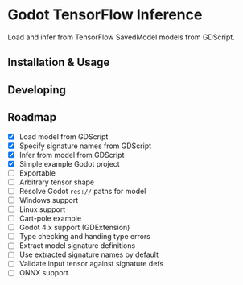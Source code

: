 # Godot TensorFlow Inference

Load and infer from TensorFlow SavedModel models from GDScript.

## Installation & Usage

## Developing

## Roadmap

- [x] Load model from GDScript
- [x] Specify signature names from GDScript
- [x] Infer from model from GDScript
- [x] Simple example Godot project
- [ ] Exportable
- [ ] Arbitrary tensor shape
- [ ] Resolve Godot `res://` paths for model
- [ ] Windows support
- [ ] Linux support
- [ ] Cart-pole example
- [ ] Godot 4.x support (GDExtension)
- [ ] Type checking and handing type errors
- [ ] Extract model signature definitions
- [ ] Use extracted signature names by default
- [ ] Validate input tensor against signature defs
- [ ] ONNX support
